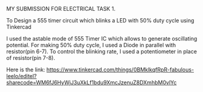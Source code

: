 MY SUBMISSION FOR ELECTRICAL TASK 1.

To Design a 555 timer circuit which blinks a LED with 50% duty cycle using Tinkercad

I used the astable mode of 555 Timer IC which allows to generate oscillating potential.
For making 50% duty cycle, I used a Diode in parallel with resistor(pin 6-7).
To control the blinking rate, I used a potentiometer in place of resistor(pin 7-8).

Here is the link: https://www.tinkercad.com/things/0BMklkqfRpR-fabulous-leelo/editel?sharecode=WM6fJ6HyWjJ3uXkLf1bdu9XmcJzenuZ8DXmhbM0vlYc

